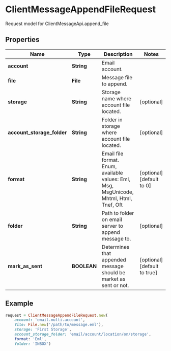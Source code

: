 # ClientMessageAppendFileRequest

Request model for ClientMessageApi.append_file

## Properties

Name | Type | Description | Notes
---- | ---- | ----------- | -----
**account** |**String** |Email account. |
**file** |**File** |Message file to append. |
**storage** |**String** |Storage name where account file located. |[optional] 
**account_storage_folder** |**String** |Folder in storage where account file located. |[optional] 
**format** |**String** |Email file format. Enum, available values: Eml, Msg, MsgUnicode, Mhtml, Html, Tnef, Oft |[optional] [default to 0]
**folder** |**String** |Path to folder on email server to append message to. |[optional] 
**mark_as_sent** |**BOOLEAN** |Determines that appended message should be market as sent or not. |[optional] [default to true]

## Example
```ruby
request = ClientMessageAppendFileRequest.new(
    account: 'email.multi.account',
    file: File.new('/path/to/message.eml'),
    storage: 'First Storage',
    account_storage_folder: 'email/account/location/on/storage',
    format: 'Eml',
    folder: 'INBOX')
```

